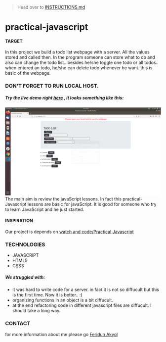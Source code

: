 > Head over to [INSTRUCTIONS.md](./INSTRUCTIONS.md)

# practical-javascript
#### TARGET
In this project we build a todo list webpage with a server. All the values stored and called then.
In the program someone can store what to do and also can change the todo list.. besides he/she toggle one todo or all todos..
when entered an todo, he/she can delete todo whenever he want. this is basic of the webpage.
### DON'T FORGET TO RUN LOCAL HOST. 

##### Try the live demo right [here](https://feridunakyol.github.io/restful-pjs/public/) , it looks something like this:
![](https://raw.githubusercontent.com/feridunAKYOL/restful-pjs/master/practical-Js-Server.png)  
The main aim is review the javaScript lessons. In fact this practical-Javascript lessons are basic for javaScript. It is good for someone who try to learn JavaScript and he just started. 
#### INSPIRATION
Our project is depends on [watch and code/Practical Javascript](https://watchandcode.com/p/practical-javascript) 



### TECHNOLOGIES
- JAVASCRIPT
- HTML5
- CSS3


##### We struggled with:

* it was hard to write code for a server. in fact it is not so diffucult but this is the first time. Now it is better.. :) 
* organizing functions in an object is a bit diffucult.
* at the end refactoring code in different javascript files are diffucult. I should take a long way. 

### CONTACT
for more information about me please go [Feridun Akyol](https://feridunakyol.github.io)


